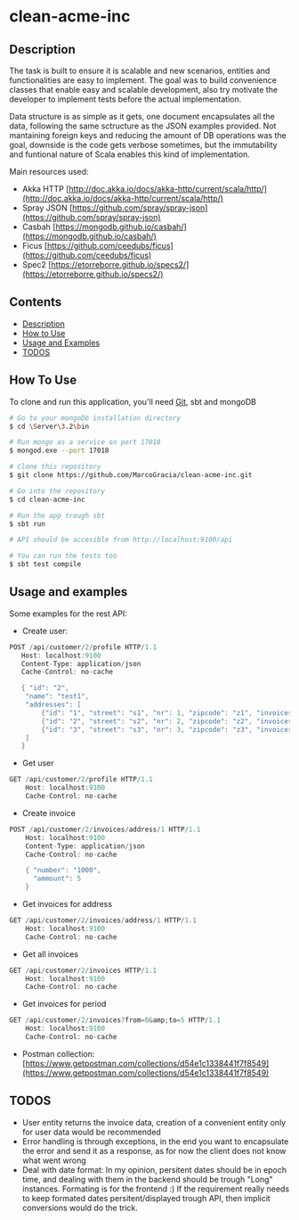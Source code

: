 # clean-acme-inc

## Description
The task is built to ensure it is scalable and new scenarios, entities and functionalities are easy to implement.
The goal was to build convenience classes that enable easy and scalable development, also try motivate the developer to implement tests
before the actual implementation.

Data structure is as simple as it gets, one document encapsulates all the data, following the same sctructure as the JSON examples provided.
Not mantaining foreign keys and reducing the amount of DB operations was the goal, downside is the code gets verbose sometimes, but the immutability and funtional nature of Scala enables this kind
of implementation.

Main resources used:
* Akka HTTP [http://doc.akka.io/docs/akka-http/current/scala/http/](http://doc.akka.io/docs/akka-http/current/scala/http/)
* Spray JSON [https://github.com/spray/spray-json](https://github.com/spray/spray-json)
* Casbah [https://mongodb.github.io/casbah/](https://mongodb.github.io/casbah/)
* Ficus [https://github.com/ceedubs/ficus](https://github.com/ceedubs/ficus)
* Spec2 [https://etorreborre.github.io/specs2/](https://etorreborre.github.io/specs2/)

## Contents
- [Description](#description)
- [How to Use](#how-to-use)
- [Usage and Examples](#usage-and-examples)
- [TODOS](#todos)

## How To Use

To clone and run this application, you'll need [Git](https://git-scm.com), sbt and mongoDB

```bash
# Go to your mongoDb installation directory
$ cd \Server\3.2\bin

# Run mongo as a service on port 17018
$ mongod.exe --port 17018

# Clone this repository
$ git clone https://github.com/MarcoGracia/clean-acme-inc.git

# Go into the repository
$ cd clean-acme-inc

# Run the app trough sbt
$ sbt run

# API should be accesible from http://localhost:9100/api

# You can run the tests too
$ sbt test compile
```

## Usage and examples
Some examples for the rest API:

* Create user:
```c
POST /api/customer/2/profile HTTP/1.1
   Host: localhost:9100
   Content-Type: application/json
   Cache-Control: no-cache

   { "id": "2",
    "name": "test1",
    "addresses": [
        {"id": "1", "street": "s1", "nr": 1, "zipcode": "z1", "invoices": []},
        {"id": "2", "street": "s2", "nr": 2, "zipcode": "z2", "invoices": []},
        {"id": "3", "street": "s3", "nr": 3, "zipcode": "z3", "invoices": []}
    ]
   }
```

* Get user
```c
GET /api/customer/2/profile HTTP/1.1
    Host: localhost:9100
    Cache-Control: no-cache
```

* Create invoice
```c
POST /api/customer/2/invoices/address/1 HTTP/1.1
    Host: localhost:9100
    Content-Type: application/json
    Cache-Control: no-cache

    { "number": "1000",
      "ammount": 5
    }
```

* Get invoices for address
```c
GET /api/customer/2/invoices/address/1 HTTP/1.1
    Host: localhost:9100
    Cache-Control: no-cache
```

* Get all invoices
```c
GET /api/customer/2/invoices HTTP/1.1
    Host: localhost:9100
    Cache-Control: no-cache
```

* Get invoices for period
```c
GET /api/customer/2/invoices?from=0&amp;to=5 HTTP/1.1
    Host: localhost:9100
    Cache-Control: no-cache
```

* Postman collection: [https://www.getpostman.com/collections/d54e1c1338441f7f8549](https://www.getpostman.com/collections/d54e1c1338441f7f8549)

## TODOS
* User entity returns the invoice data, creation of a convenient entity only for user data would be recommended
* Error handling is through exceptions, in the end you want to encapsulate the error and send it as a response, as for now the client does not know what went wrong
* Deal with date format: In my opinion, persitent dates should be in epoch time, and dealing with them in the backend should be trough "Long" instances. Formating is for the frontend :)
    If the requirement really needs to keep formated dates persitent/displayed trough API, then implicit conversions would do the trick.